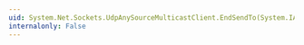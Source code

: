 ```yaml
---
uid: System.Net.Sockets.UdpAnySourceMulticastClient.EndSendTo(System.IAsyncResult)
internalonly: False
---
```

